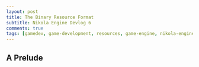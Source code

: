 ```yaml
---
layout: post
title: The Binary Resource Format
subtitle: Nikola Engine Devlog 6
comments: true
tags: [gamedev, game-development, resources, game-engine, nikola-engine, nikola, devlog, discussion]
---
```


## A Prelude
